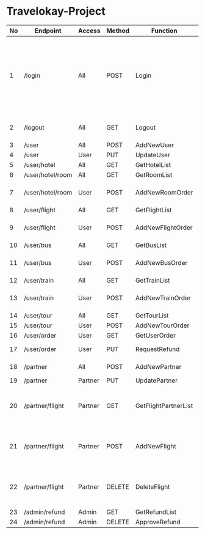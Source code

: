 # Travelokay-Project

| No | Endpoint	        | Access	| Method	| Function                  | Response                          | Desc                                                                                                  |
|----| ---------------- | --------- | --------- | ------------------------- | --------------------------------- | ----------------------------------------------------------------------------------------------------- |
| 1  | /login	        | All		| POST		| Login                     | UserResponse, PartnerResponse     | Saat login berhasil, akan menghasilkan cookie berisi token. Response berbeda tergantung jenis user.   |
| 2  | /logout	        | All		| GET		| Logout                    | MessageResponse                   | Menghapus cookie yang berisi token.                                                                   |
| 3  | /user		    | All		| POST		| AddNewUser	            | MessageResponse                   | Register user.                                                                                        |
| 4  | /user		    | User		| PUT		| UpdateUser	            | MessageResponse                   | -                                                                                                     |
| 5  | /user/hotel	    | All		| GET		| GetHotelList              | HotelsResponse                    | -                                                                                                     |
| 6  | /user/hotel/room | All		| GET		| GetRoomList               | RoomsResponse                     | -                                                                                                     |
| 7  | /user/hotel/room | User		| POST		| AddNewRoomOrder          | HotelOrderResponse                | Trigger update tabel rooms.                                                                           |
| 8  | /user/flight	    | All		| GET		| GetFlightList             | FlightsResponse                   | -                                                                                                     |
| 9  | /user/flight	    | User		| POST		| AddNewFlightOrder         | FlightOrderResponse               | Trigger update tabel seats.                                                                           |
| 10 | /user/bus 	    | All		| GET		| GetBusList                | BusTripsResponse                  | -                                                                                                     |
| 11 | /user/bus 	    | User		| POST		| AddNewBusOrder            | BusOrderResponse                  | Trigger update tabel seats.                                                                           |
| 12 | /user/train	    | All		| GET		| GetTrainList              | TrainTripsResponse                | -                                                                                                     |
| 13 | /user/train	    | User		| POST		| AddNewTrainOrder          | TrainOrderResponse                | Trigger update tabel seats.                                                                           |
| 14 | /user/tour	    | All		| GET		| GetTourList               | ToursResponse                     | -                                                                                                     |
| 15 | /user/tour	    | User		| POST		| AddNewTourOrder           | TourOrderResponse                 | -                                                                                                     |
| 16 | /user/order	    | User		| GET		| GetUserOrder              | UserOrdersResponse                |                                                                                                       |
| 17 | /user/order 	    | User		| PUT	    | RequestRefund             | MessageResponse                   | Update order_status.                                                                                  |
| 18 | /partner	        | All		| POST		| AddNewPartner	            | MessageResponse                   | Register partner.                                                                                     |
| 19 | /partner	        | Partner	| PUT		| UpdatePartner   	        | MessageResponse                   | -                                                                                                     |
| 20 | /partner/flight  | Partner	| GET		| GetFlightPartnerList   	| FlightsResponse                   | Cek berdasarkan nama perusahaan partner.                                                              |
| 21 | /partner/flight  | Partner	| POST  	| AddNewFlight   	        | FlightResponse                    | Cek berdasarkan nama perusahaan partner.                                                              |
| 22 | /partner/flight  | Partner	| DELETE	| DeleteFlight   	        | MessageResponse                   | Cek berdasarkan nama perusahaan partner.                                                              |
| 23 | /admin/refund    | Admin		| GET		| GetRefundList   	        | RefundsResponse                   | -                                                                                                     |
| 24 | /admin/refund    | Admin		| DELETE	| ApproveRefund   	        | MessageResponse                   | -                                                                                                     |

